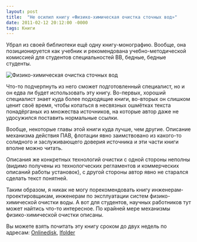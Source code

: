 ```yaml
---
layout: post
title:  "Не осилил книгу «Физико-химическая очистка сточных вод»"
date: 2011-02-12 20:12:00 -0000
tags: Книги
---
```


Убрал из своей библиотеки ещё одну книгу-монографию. Вообще, она позиционируется как учебник и рекомендована учебно-методической комиссией для студентов специальностей ВВ, бедные, бедные студенты.

<img src="http://2nature.me/files/phis_chem_water_cleaning_title.jpg" alt="Физико-химическая очистка сточных вод" />

Что-то подчерпнуть из него сможет подготовленный специалист, но и он едва ли будет использовать эту книгу. Во-первых, хороший специалист знает куда более подходящие книги, во-вторых он слишком ценит своё время, чтобы копаться в несвязных ошмётках текста понадёрганых из множества источников, на которые автор даже не удосужился поставить нормальные ссылки.

Вообще, некоторые главы этой книги куда лучше, чем другие. Описание механизма действия ПАВ, флотации явно заимствовано из какого-то солидного и заслуживающего доверия источника и эти части книги вполне можно читать.

Описания же конкретных технологий очистки с одной стороны неполны (видимо получены из технологческих регламентов и коммерческих описаний работы установок), с другой стороны автор явно не старался сделать текст понятней.

Таким образом, я никак не могу порекомендовать книгу инженерам-проектировщикам, инженерам по эксплуатации систем физико-химической очистки воды. А вот для студентов, научных работников тут может найтись что-то интересное. По крайней мере механизмы физико-химической очистки описаны.

Вы можете взять почитать эту книгу сроком до двух недель по адресам: <a href="http://www.onlinedisk.ru/file/780614/">Onlinedisk</a>, <a href="http://infanata.ifolder.ru/27315382">Ifolder</a>